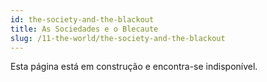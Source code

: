 ```yaml
---
id: the-society-and-the-blackout
title: As Sociedades e o Blecaute
slug: /11-the-world/the-society-and-the-blackout
---
```


Esta página está em construção e encontra-se indisponível.
